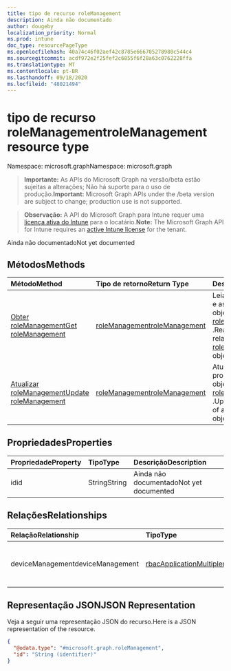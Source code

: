 ```yaml
---
title: tipo de recurso roleManagement
description: Ainda não documentado
author: dougeby
localization_priority: Normal
ms.prod: intune
doc_type: resourcePageType
ms.openlocfilehash: 40a74c46f02aef42c8785e666705278980c544c4
ms.sourcegitcommit: acdf972e2f25fef2c6855f6f28a63c0762228ffa
ms.translationtype: MT
ms.contentlocale: pt-BR
ms.lasthandoff: 09/18/2020
ms.locfileid: "48021494"
---
```

# <a name="rolemanagement-resource-type"></a><span data-ttu-id="142cd-103">tipo de recurso roleManagement</span><span class="sxs-lookup"><span data-stu-id="142cd-103">roleManagement resource type</span></span>

<span data-ttu-id="142cd-104">Namespace: microsoft.graph</span><span class="sxs-lookup"><span data-stu-id="142cd-104">Namespace: microsoft.graph</span></span>

> <span data-ttu-id="142cd-105">**Importante:** As APIs do Microsoft Graph na versão/beta estão sujeitas a alterações; Não há suporte para o uso de produção.</span><span class="sxs-lookup"><span data-stu-id="142cd-105">**Important:** Microsoft Graph APIs under the /beta version are subject to change; production use is not supported.</span></span>

> <span data-ttu-id="142cd-106">**Observação:** A API do Microsoft Graph para Intune requer uma [licença ativa do Intune](https://go.microsoft.com/fwlink/?linkid=839381) para o locatário.</span><span class="sxs-lookup"><span data-stu-id="142cd-106">**Note:** The Microsoft Graph API for Intune requires an [active Intune license](https://go.microsoft.com/fwlink/?linkid=839381) for the tenant.</span></span>

<span data-ttu-id="142cd-107">Ainda não documentado</span><span class="sxs-lookup"><span data-stu-id="142cd-107">Not yet documented</span></span>

## <a name="methods"></a><span data-ttu-id="142cd-108">Métodos</span><span class="sxs-lookup"><span data-stu-id="142cd-108">Methods</span></span>
|<span data-ttu-id="142cd-109">Método</span><span class="sxs-lookup"><span data-stu-id="142cd-109">Method</span></span>|<span data-ttu-id="142cd-110">Tipo de retorno</span><span class="sxs-lookup"><span data-stu-id="142cd-110">Return Type</span></span>|<span data-ttu-id="142cd-111">Descrição</span><span class="sxs-lookup"><span data-stu-id="142cd-111">Description</span></span>|
|:---|:---|:---|
|[<span data-ttu-id="142cd-112">Obter roleManagement</span><span class="sxs-lookup"><span data-stu-id="142cd-112">Get roleManagement</span></span>](../api/intune-rbac-rolemanagement-get.md)|[<span data-ttu-id="142cd-113">roleManagement</span><span class="sxs-lookup"><span data-stu-id="142cd-113">roleManagement</span></span>](../resources/intune-rbac-rolemanagement.md)|<span data-ttu-id="142cd-114">Leia as propriedades e as relações do objeto [roleManagement](../resources/intune-rbac-rolemanagement.md) .</span><span class="sxs-lookup"><span data-stu-id="142cd-114">Read properties and relationships of the [roleManagement](../resources/intune-rbac-rolemanagement.md) object.</span></span>|
|[<span data-ttu-id="142cd-115">Atualizar roleManagement</span><span class="sxs-lookup"><span data-stu-id="142cd-115">Update roleManagement</span></span>](../api/intune-rbac-rolemanagement-update.md)|[<span data-ttu-id="142cd-116">roleManagement</span><span class="sxs-lookup"><span data-stu-id="142cd-116">roleManagement</span></span>](../resources/intune-rbac-rolemanagement.md)|<span data-ttu-id="142cd-117">Atualiza as propriedades de um objeto [roleManagement](../resources/intune-rbac-rolemanagement.md) .</span><span class="sxs-lookup"><span data-stu-id="142cd-117">Update the properties of a [roleManagement](../resources/intune-rbac-rolemanagement.md) object.</span></span>|

## <a name="properties"></a><span data-ttu-id="142cd-118">Propriedades</span><span class="sxs-lookup"><span data-stu-id="142cd-118">Properties</span></span>
|<span data-ttu-id="142cd-119">Propriedade</span><span class="sxs-lookup"><span data-stu-id="142cd-119">Property</span></span>|<span data-ttu-id="142cd-120">Tipo</span><span class="sxs-lookup"><span data-stu-id="142cd-120">Type</span></span>|<span data-ttu-id="142cd-121">Descrição</span><span class="sxs-lookup"><span data-stu-id="142cd-121">Description</span></span>|
|:---|:---|:---|
|<span data-ttu-id="142cd-122">id</span><span class="sxs-lookup"><span data-stu-id="142cd-122">id</span></span>|<span data-ttu-id="142cd-123">String</span><span class="sxs-lookup"><span data-stu-id="142cd-123">String</span></span>|<span data-ttu-id="142cd-124">Ainda não documentado</span><span class="sxs-lookup"><span data-stu-id="142cd-124">Not yet documented</span></span>|

## <a name="relationships"></a><span data-ttu-id="142cd-125">Relações</span><span class="sxs-lookup"><span data-stu-id="142cd-125">Relationships</span></span>
|<span data-ttu-id="142cd-126">Relação</span><span class="sxs-lookup"><span data-stu-id="142cd-126">Relationship</span></span>|<span data-ttu-id="142cd-127">Tipo</span><span class="sxs-lookup"><span data-stu-id="142cd-127">Type</span></span>|<span data-ttu-id="142cd-128">Descrição</span><span class="sxs-lookup"><span data-stu-id="142cd-128">Description</span></span>|
|:---|:---|:---|
|<span data-ttu-id="142cd-129">deviceManagement</span><span class="sxs-lookup"><span data-stu-id="142cd-129">deviceManagement</span></span>|[<span data-ttu-id="142cd-130">rbacApplicationMultiple</span><span class="sxs-lookup"><span data-stu-id="142cd-130">rbacApplicationMultiple</span></span>](../resources/intune-rbac-rbacapplicationmultiple.md)|<span data-ttu-id="142cd-131">O RbacApplication para gerenciamento de dispositivos</span><span class="sxs-lookup"><span data-stu-id="142cd-131">The RbacApplication for Device Management</span></span>|

## <a name="json-representation"></a><span data-ttu-id="142cd-132">Representação JSON</span><span class="sxs-lookup"><span data-stu-id="142cd-132">JSON Representation</span></span>
<span data-ttu-id="142cd-133">Veja a seguir uma representação JSON do recurso.</span><span class="sxs-lookup"><span data-stu-id="142cd-133">Here is a JSON representation of the resource.</span></span>
<!-- {
  "blockType": "resource",
  "keyProperty": "id",
  "@odata.type": "microsoft.graph.roleManagement"
}
-->
``` json
{
  "@odata.type": "#microsoft.graph.roleManagement",
  "id": "String (identifier)"
}
```






